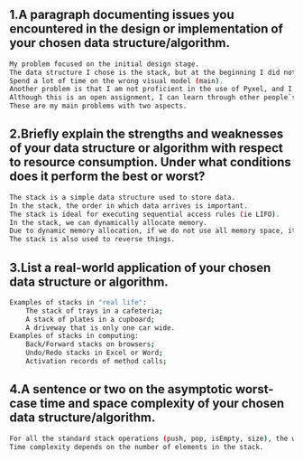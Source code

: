## 1.A paragraph documenting issues you encountered in the design or implementation of your chosen data structure/algorithm. 
```bash
My problem focused on the initial design stage. 
The data structure I chose is the stack, but at the beginning I did not think about what kind of visualization mode to use to display my stack.
Spend a lot of time on the wrong visual model (main). 
Another problem is that I am not proficient in the use of Pyxel, and I did not find the tutorial I wanted on the Internet. 
Although this is an open assignment, I can learn through other people`s assignment, but towards the end of the semester, most of the students are busy with the exam and have not completed their assignments.
These are my main problems with two aspects.
```
## 2.Briefly explain the strengths and weaknesses of your data structure or algorithm with respect to resource consumption. Under what conditions does it perform the best or worst? 
```bash
The stack is a simple data structure used to store data. 
In the stack, the order in which data arrives is important. 
The stack is ideal for executing sequential access rules (ie LIFO). 
In the stack, we can dynamically allocate memory. 
Due to dynamic memory allocation, if we do not use all memory space, it will waste memory space. We can easily add or remove elements from the stack. 
The stack is also used to reverse things.
```
## 3.List a real-world application of your chosen data structure or algorithm. 
```bash
Examples of stacks in "real life":
    The stack of trays in a cafeteria;
    A stack of plates in a cupboard;
    A driveway that is only one car wide.
Examples of stacks in computing:
    Back/Forward stacks on browsers;
    Undo/Redo stacks in Excel or Word;
    Activation records of method calls;
```
## 4.A sentence or two on the asymptotic worst-case time and space complexity of your chosen data structure/algorithm.
```bash
For all the standard stack operations (push, pop, isEmpty, size), the worst-case run-time complexity can be O(1). 
Time complexity depends on the number of elements in the stack.
```
